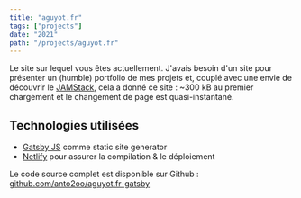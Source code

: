 ```yaml
---
title: "aguyot.fr"
tags: ["projects"]
date: "2021"
path: "/projects/aguyot.fr"
---
```


Le site sur lequel vous êtes actuellement. J'avais besoin d'un site pour présenter un (humble) portfolio de mes projets
et, couplé avec une envie de découvrir le [JAMStack](https://jamstack.org), cela a donné ce site : ~300 kB au premier chargement et le changement de page est quasi-instantané. 

## Technologies utilisées

- [Gatsby JS](https://gatsbyjs.com) comme static site generator
- [Netlify](https://netlify.com) pour assurer la compilation & le déploiement

Le code source complet est disponible sur Github : [github.com/anto2oo/aguyot.fr-gatsby](https://github.com/anto2oo/aguyot.fr-gatsby)